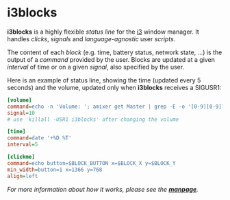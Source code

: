 # i3blocks

**i3blocks** is a highly flexible *status line* for the [i3](http://i3wm.org) 
window manager.
It handles *clicks*, *signals* and *language-agnostic* user *scripts*.

The content of each *block* (e.g. time, battery status, network state, ...) is 
the output of a *command* provided by the user. Blocks are updated at a given 
*interval* of time or on a given *signal*, also specified by the user.

Here is an example of status line, showing the time (updated every 5 seconds) 
and the volume, updated only when **i3blocks** receives a SIGUSR1:

```` ini
[volume]
command=echo -n 'Volume: '; amixer get Master | grep -E -o '[0-9][0-9]?%'
signal=10
# use 'killall -USR1 i3blocks' after changing the volume

[time]
command=date '+%D %T'
interval=5

[clickme]
command=echo button=$BLOCK_BUTTON x=$BLOCK_X y=$BLOCK_Y
min_width=button=1 x=1366 y=768
align=left
````

*For more information about how it works, please see the 
[**manpage**](http://vivien.github.io/i3blocks).*
